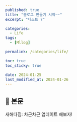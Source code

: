```yaml
---
published: true
title: "블로그 만들기 시작~~"
excerpt: "테스트 7"

categories:
  - Life
tags:
  - [Mllog]

permalink: /categories/life/

toc: true
toc_sticky: true

date: 2024-01-25
last_modified_at: 2024-01-26
---
```


## 🦥 본문

새해다짐: 차근차근 업데이트 해보자!